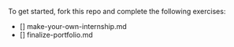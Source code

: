 To get started, fork this repo and complete the following exercises:

- [] make-your-own-internship.md  
- [] finalize-portfolio.md
